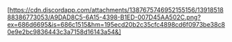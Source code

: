 [https://cdn.discordapp.com/attachments/1387675746952155156/1391851888386773053/A9DAD8C5-6A15-4398-B1ED-007D45AA502C.png?ex=686d6695&is=686c1515&hm=195ecd20b2c35cfc4898cd6f0973be38c80e9e2bc9836443c3a7158d16143a54&]

